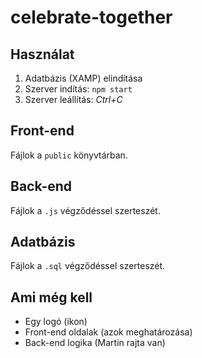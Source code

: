 # celebrate-together

## Használat

1. Adatbázis (XAMP) elindítása
2. Szerver indítás: ```npm start```
3. Szerver leállítás: *Ctrl+C*

## Front-end

Fájlok a ```public``` könyvtárban.

## Back-end

Fájlok a ```.js``` végződéssel szerteszét.

## Adatbázis

Fájlok a ```.sql``` végződéssel szerteszét.

## Ami még kell

- Egy logó (ikon)
- Front-end oldalak (azok meghatározása)
- Back-end logika (Martin rajta van)
